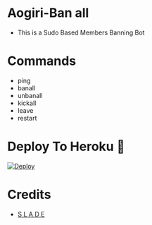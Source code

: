 # Aogiri-Ban all

- This is a Sudo Based Members Banning Bot 
 
# Commands
- ping
- banall
- unbanall
- kickall
- leave 
- restart

# Deploy To Heroku 🚀
[![Deploy](https://www.herokucdn.com/deploy/button.svg)](https://heroku.com/deploy?template=https://github.com/MrRizoel/BanAllBot)

# Credits
* [S L A D E](https://github.com/spryslade)
